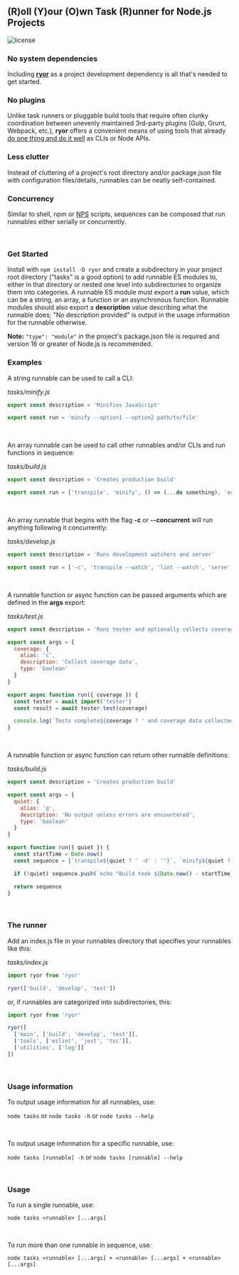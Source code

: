 ## (R)oll (Y)our (O)wn Task (R)unner for Node.js Projects

![license](https://img.shields.io/badge/License-MIT-green.svg)

### No system dependencies

Including **[ryor](https://www.npmjs.com/package/ryor)** as a project development dependency is all that's needed to get started.

### No plugins

Unlike task runners or pluggable build tools that require often clunky coordination between unevenly maintained 3rd-party plugins (Gulp, Grunt, Webpack, etc.), **ryor** offers a convenient means of using tools that already [do one thing and do it well](https://en.wikipedia.org/wiki/Unix_philosophy) as CLIs or Node APIs.

### Less clutter

Instead of cluttering of a project's root directory and/or package.json file with configuration files/details, runnables can be neatly self-contained.

### Concurrency

Similar to shell, npm or [NPS](https://www.npmjs.com/package/nps) scripts, sequences can be composed that run runnables either serially or concurrently.

<br />

### Get Started

Install with `npm install -D ryor` and create a subdirectory in your project root directory ("tasks" is a good option) to add runnable ES modules to, either in that directory or nested one level into subdirectories to organize them into categories. A runnable ES module must export a **run** value, which can be a string, an array, a function or an asynchronous function. Runnable modules should also export a **description** value describing what the runnable does; "No description provided" is output in the usage information for the runnable otherwise.

**Note:** `"type": "module"` in the project's package.json file is required and version 16 or greater of Node.js is recommended.

### Examples

A string runnable can be used to call a CLI:

_tasks/minify.js_

```js
export const description = 'Minifies JavaScript'

export const run = 'minify --option1 --option2 path/to/file'
```

<br />

An array runnable can be used to call other runnables and/or CLIs and run functions in sequence:

_tasks/build.js_

```js
export const description = 'Creates production build'

export const run = ['transpile', 'minify', () => (...do something), 'echo "Done."',]
```

<br />

An array runnable that begins with the flag **-c** or **--concurrent** will run anything following it concurrently:

_tasks/develop.js_

```js
export const description = 'Runs development watchers and server'

export const run = ['-c', 'transpile --watch', 'lint --watch', 'serve', () => (...start some process for development)]
```

<br />

A runnable function or async function can be passed arguments which are defined in the **args** export:

_tasks/test.js_

```js
export const description = 'Runs tester and optionally collects coverage information'

export const args = {
  coverage: {
    alias: 'c',
    description: 'Collect coverage data',
    type: 'boolean'
  }
}

export async function run({ coverage }) {
  const tester = await import('tester')
  const result = await tester.test(coverage)

  console.log(`Tests complete${coverage ? ' and coverage data collected' : ''}`)
}
```

<br />

A runnable function or async function can return other runnable definitions:

_tasks/build.js_

```js
export const description = 'Creates production build'

export const args = {
  quiet: {
    alias: 'q',
    description: 'No output unless errors are encountered',
    type: 'boolean'
  }
}

export function run({ quiet }) {
  const startTime = Date.now()
  const sequence = [`transpile${quiet ? ' -d' : ''}`, `minify${quiet ? ' -d' : ''}`]

  if (!quiet) sequence.push(`echo "Build took ${Date.now() - startTime}ms."`)

  return sequence
}
```

<br />

### The runner

Add an index.js file in your runnables directory that specifies your runnables like this:

_tasks/index.js_

```js
import ryor from 'ryor'

ryor(['build', 'develop', 'test'])
```

or, if runnables are categorized into subdirectories, this:

```js
import ryor from 'ryor'

ryor([
  ['main', ['build', 'develop', 'test']],
  ['tools', ['eslint', 'jest', 'tsc']],
  ['utilities', ['log']]
])
```

<br />

### Usage information

To output usage information for all runnables, use:

`node tasks` or `node tasks -h` or `node tasks --help`

<br />

To output usage information for a specific runnable, use:

`node tasks [runnable] -h` or `node tasks [runnable] --help`

<br />

### Usage

To run a single runnable, use:

`node tasks <runnable> [...args]`

<br />

To run more than one runnable in sequence, use:

`node tasks <runnable> [...args] + <runnable> [...args] + <runnable> [...args]`
